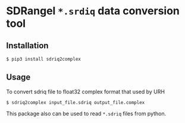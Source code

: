 # SDRangel `*.srdiq` data conversion tool

## Installation 
```
$ pip3 install sdriq2complex
```

## Usage

To convert sdriq file to float32 complex format that used by URH

```
$ sdriq2complex input_file.sdriq output_file.complex 
```

This package also can be used to read `*.sdriq` files from python.
